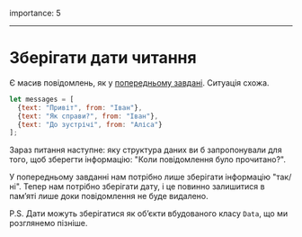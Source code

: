 importance: 5

---

# Зберігати дати читання

Є масив повідомлень, як у [попередньому завдані](info:task/recipients-read). Ситуація схожа.

```js
let messages = [
  {text: "Привіт", from: "Іван"},
  {text: "Як справи?", from: "Іван"},
  {text: "До зустрічі", from: "Аліса"}
];
```

Зараз питання наступне: яку структура даних ви б запропонували для того, щоб зберегти інформацію: "Коли повідомлення було прочитано?".

У попередньому завданні нам потрібно лише зберігати інформацію "так/ні". Тепер нам потрібно зберігати дату, і це повинно залишитися в пам’яті лише доки повідомлення не буде видалено.

P.S. Дати можуть зберігатися як об’єкти вбудованого класу `Data`, що ми розглянемо пізніше.
